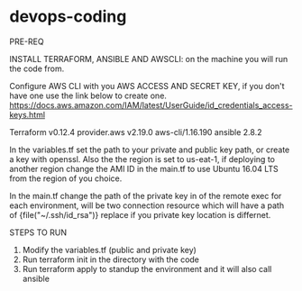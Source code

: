 # devops-coding

PRE-REQ

INSTALL TERRAFORM, ANSIBLE AND AWSCLI: on the machine you will run the code from.

Configure AWS CLI with you AWS ACCESS AND SECRET KEY, if you don't have one use the link below to create one.
https://docs.aws.amazon.com/IAM/latest/UserGuide/id_credentials_access-keys.html

Terraform v0.12.4
provider.aws v2.19.0
aws-cli/1.16.190
ansible 2.8.2

In the variables.tf set the path to your private and public key path, or create a key with openssl. Also the the region is set to us-eat-1, if deploying to another region change the AMI ID in the main.tf to use Ubuntu 16.04 LTS from the region of you choice.

In the main.tf change the path of the private key in of the remote exec for each environment, will be two connection resource which will have a path of {file("~/.ssh/id_rsa")} replace if you private key location is differnet. 

STEPS TO RUN
1. Modify the variables.tf (public and private key)
2. Run terraform init in the directory with the code
3. Run terraform apply to standup the environment and it will also call ansible
